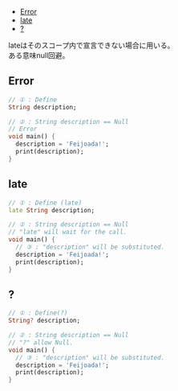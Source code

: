 - [Error](#error)
- [late](#late)
- [?](#)

lateはそのスコープ内で宣言できない場合に用いる。  
ある意味null回避。

## Error
```dart
// ① : Define
String description;

// ② : String description == Null
// Error
void main() {
  description = 'Feijoada!';
  print(description);
}
```


## late
```dart
// ① : Define (late)
late String description;

// ② : String description == Null
// "late" will wait for the call.
void main() {
  // ③ : "description" will be substituted.
  description = 'Feijoada!';
  print(description);
}
```

## ?
```dart
// ① : Define(?)
String? description;

// ② : String description == Null
// "?" allow Null.
void main() {
  // ③ : "description" will be substituted.
  description = 'Feijoada!';
  print(description);
}
```

